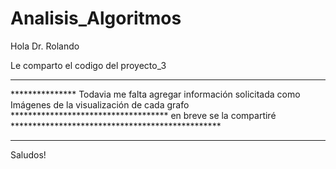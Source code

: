 # Analisis_Algoritmos

Hola Dr. Rolando

Le comparto el codigo del proyecto_3

***************************************************************************************************************
*************** Todavia me falta agregar información solicitada como Imágenes de la visualización de cada grafo
************************************ en breve se la compartiré ************************************************
***************************************************************************************************************

Saludos!

